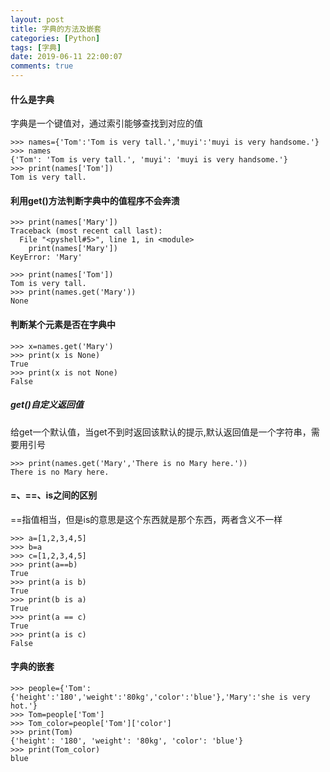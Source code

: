 ```yaml
---
layout: post
title: 字典的方法及嵌套
categories: [Python]
tags: [字典]
date: 2019-06-11 22:00:07
comments: true
---
```



#### 什么是字典
字典是一个键值对，通过索引能够查找到对应的值

```
>>> names={'Tom':'Tom is very tall.','muyi':'muyi is very handsome.'}
>>> names
{'Tom': 'Tom is very tall.', 'muyi': 'muyi is very handsome.'}
>>> print(names['Tom'])
Tom is very tall.
```
#### 利用get()方法判断字典中的值程序不会奔溃

```
>>> print(names['Mary'])
Traceback (most recent call last):
  File "<pyshell#5>", line 1, in <module>
    print(names['Mary'])
KeyError: 'Mary'

>>> print(names['Tom'])
Tom is very tall.
>>> print(names.get('Mary'))
None
```

#### 判断某个元素是否在字典中

```
>>> x=names.get('Mary')
>>> print(x is None)
True
>>> print(x is not None)
False
```

##### get()自定义返回值
给get一个默认值，当get不到时返回该默认的提示,默认返回值是一个字符串，需要用引号

```
>>> print(names.get('Mary','There is no Mary here.'))
There is no Mary here.
```

#### =、==、is之间的区别
==指值相当，但是is的意思是这个东西就是那个东西，两者含义不一样

```
>>> a=[1,2,3,4,5]
>>> b=a
>>> c=[1,2,3,4,5]
>>> print(a==b)
True
>>> print(a is b)
True
>>> print(b is a)
True
>>> print(a == c)
True
>>> print(a is c)
False
```

#### 字典的嵌套

```
>>> people={'Tom':{'height':'180','weight':'80kg','color':'blue'},'Mary':'she is very hot.'}
>>> Tom=people['Tom']
>>> Tom_color=people['Tom']['color']
>>> print(Tom)
{'height': '180', 'weight': '80kg', 'color': 'blue'}
>>> print(Tom_color)
blue
```


